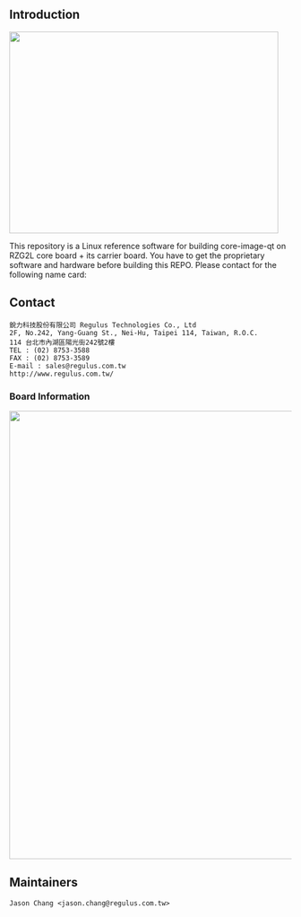 ## Introduction

<img src="https://linuxgizmos.com/files/renesas_rzg2l_carrier.jpg" width="480" height="360" />

This repository is a Linux reference software for building core-image-qt on
RZG2L core board + its carrier board. You have to get the proprietary
software and hardware before building this REPO. Please contact for the following name card:

## Contact

```
銳力科技股份有限公司 Regulus Technologies Co., Ltd
2F, No.242, Yang-Guang St., Nei-Hu, Taipei 114, Taiwan, R.O.C.
114 台北市內湖區陽光街242號2樓
TEL : (02) 8753-3588
FAX : (02) 8753-3589
E-mail : sales@regulus.com.tw
http://www.regulus.com.tw/
```
### Board Information

<img src="https://renesas.info/w/images/3/3d/smarc_series_carrier_board.png" width="800" />

## Maintainers

```
Jason Chang <jason.chang@regulus.com.tw>
